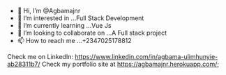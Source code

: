 - 👋 Hi, I’m @Agbamajnr
- 👀 I’m interested in ...Full Stack Development
- 🌱 I’m currently learning ...Vue Js
- 💞️ I’m looking to collaborate on ...A Full stack project
- 📫 How to reach me ...+2347025178812


Check me on LinkedIn: https://www.linkedin.com/in/agbama-ulimhunyie-ab28311b7/
Check my portfolio site at https://agbamajnr.herokuapp.com/;
